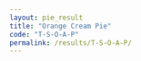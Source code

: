 ```yaml
---
layout: pie_result
title: "Orange Cream Pie"
code: "T-S-O-A-P"
permalink: /results/T-S-O-A-P/
---
```

